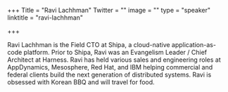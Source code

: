 +++
Title = "Ravi Lachhman"
Twitter = ""
image = ""
type = "speaker"
linktitle = "ravi-lachhman"

+++

Ravi Lachhman is the Field CTO at Shipa, a cloud-native application-as-code platform. Prior to Shipa, Ravi was an Evangelism Leader / Chief Architect at Harness. Ravi has held various sales and engineering roles at AppDynamics, Mesosphere, Red Hat, and IBM helping commercial and federal clients build the next generation of distributed systems. Ravi is obsessed with Korean BBQ and will travel for food.
